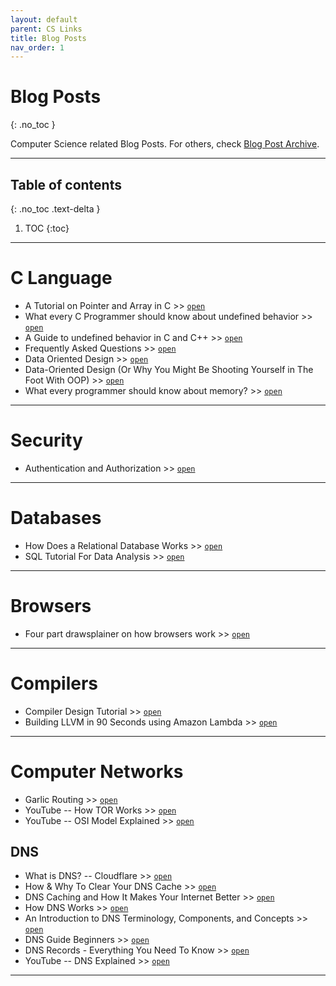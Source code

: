 ```yaml
---
layout: default
parent: CS Links
title: Blog Posts
nav_order: 1
---
```


# Blog Posts
{: .no_toc }

Computer Science related Blog Posts. For others, check [Blog Post Archive](../../../docs/links/blog).

---

## Table of contents
{: .no_toc .text-delta }

1. TOC
{:toc}

---

# C Language

- A Tutorial on Pointer and Array in C >> [`open`](https://pdos.csail.mit.edu/6.828/2012/readings/pointers.pdf)
- What every C Programmer should know about undefined behavior >> [`open`](http://blog.llvm.org/2011/05/what-every-c-programmer-should-know.html)
- A Guide to undefined behavior in C and C++ >> [`open`](https://blog.regehr.org/archives/213)
- Frequently Asked Questions >> [`open`](http://c-faq.com/index.html)
- Data Oriented Design >> [`open`](https://en.m.wikipedia.org/wiki/Data-oriented_design)
- Data-Oriented Design (Or Why You Might Be Shooting Yourself in The Foot With OOP) >> [`open`](https://gamesfromwithin.com/data-oriented-design)
- What every programmer should know about memory? >> [`open`](https://lwn.net/Articles/250967/)

---

# Security

- Authentication and Authorization >> [`open`](https://dev.to/charlottebrf_99/authentication-and-authorisation-101-143e)

---

# Databases

- How Does a Relational Database Works >> [`open`](http://coding-geek.com/how-databases-work/)
- SQL Tutorial For Data Analysis >> [`open`](https://mode.com/sql-tutorial/introduction-to-sql/)

---

# Browsers

- Four part drawsplainer on how browsers work >> [`open`](https://developers.google.com/web/updates/2018/09/inside-browser-part1)

---

# Compilers

- Compiler Design Tutorial >> [`open`](http://dev.tutorialspoint.com/compiler_design/index.htm)
- Building LLVM in 90 Seconds using Amazon Lambda >> [`open`](https://blog.nelhage.com/post/building-llvm-in-90s/)

---

# Computer Networks

- Garlic Routing >> [`open`](https://geti2p.net/en/docs/how/garlic-routing)
- YouTube -- How TOR Works >> [`open`](https://www.youtube.com/watch?v=QRYzre4bf7I)
- YouTube -- OSI Model Explained >> [`open`](https://www.youtube.com/watch?v=vv4y_uOneC0)

## DNS

- What is DNS? -- Cloudflare >> [`open`](https://www.cloudflare.com/en-gb/learning/dns/what-is-dns/)
- How & Why To Clear Your DNS Cache >> [`open`](https://www.ionos.com/digitalguide/server/configuration/flush-dns/)
- DNS Caching and How It Makes Your Internet Better >> [`open`](https://www.lifewire.com/what-is-a-dns-cache-817514)
- How DNS Works >> [`open`](https://www.verisign.com/en_US/website-presence/online/how-dns-works/index.xhtml)
- An Introduction to DNS Terminology, Components, and Concepts >> [`open`](https://www.digitalocean.com/community/tutorials/an-introduction-to-dns-terminology-components-and-concepts)
- DNS Guide Beginners >> [`open`](http://www.steves-internet-guide.com/dns-guide-beginners/)
- DNS Records - Everything You Need To Know >> [`open`](https://blog.nexcess.net/dns-records-everything-you-need-to-know/)
- YouTube -- DNS Explained >> [`open`](https://www.youtube.com/watch?v=JkEYOt08-rU)

---
